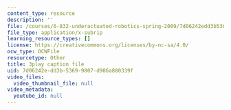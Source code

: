 ```yaml
---
content_type: resource
description: ''
file: /courses/6-832-underactuated-robotics-spring-2009/7d06242edd3b53699807d986a880339f_7la43dvoLh0.vtt
file_type: application/x-subrip
learning_resource_types: []
license: https://creativecommons.org/licenses/by-nc-sa/4.0/
ocw_type: OCWFile
resourcetype: Other
title: 3play caption file
uid: 7d06242e-dd3b-5369-9807-d986a880339f
video_files:
  video_thumbnail_file: null
video_metadata:
  youtube_id: null
---
```

